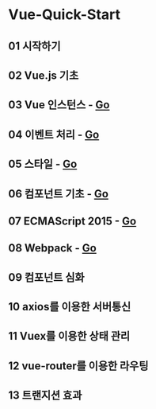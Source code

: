 # Vue-Quick-Start
## 01 시작하기

## 02 Vue.js 기초

## 03 Vue 인스턴스 - [Go](/Vue-Quick-Start/03/)

## 04 이벤트 처리 - [Go](/Vue-Quick-Start/04/)

## 05 스타일 - [Go](/Vue-Quick-Start/05/)

## 06 컴포넌트 기초 - [Go](/Vue-Quick-Start/06/)

## 07 ECMAScript 2015 - [Go](/Vue-Quick-Start/07/)

## 08 Webpack - [Go](/Vue-Quick-Start/08/)

## 09 컴포넌트 심화

## 10 axios를 이용한 서버통신

## 11 Vuex를 이용한 상태 관리

## 12 vue-router를 이용한 라우팅

## 13 트랜지션 효과


